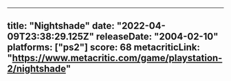
---
title: "Nightshade"
date: "2022-04-09T23:38:29.125Z"
releaseDate: "2004-02-10"
platforms: ["ps2"]
score: 68
metacriticLink: "https://www.metacritic.com/game/playstation-2/nightshade"
---
